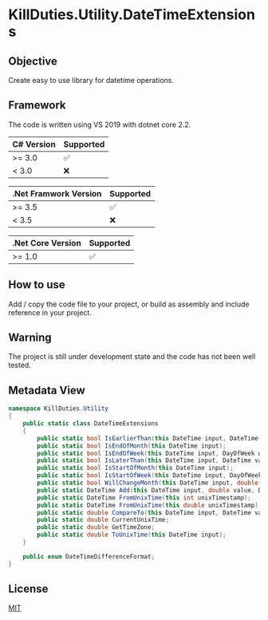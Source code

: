 # KillDuties.Utility.DateTimeExtensions

## Objective

Create easy to use library for datetime operations.

## Framework

The code is written using VS 2019 with dotnet core 2.2. 

|C# Version | Supported          |
| --------- | ------------------ |
| >= 3.0    | :white_check_mark: |
| < 3.0     | :x:                |
  
|.Net Framwork Version | Supported          |
| -------------------- | ------------------ |
| >= 3.5               | :white_check_mark: |
| < 3.5                | :x:                |

|.Net Core Version | Supported          |
| ---------------- | ------------------ |
| >= 1.0           | :white_check_mark: |

## How to use

Add / copy the code file to your project, or build as assembly and include reference in your project.

## Warning

The project is still under development state and the code has not been well tested.

## Metadata View

```C#
namespace KillDuties.Utility
{
	public static class DateTimeExtensions
	{
		public static bool IsEarlierThan(this DateTime input, DateTime value);
		public static bool IsEndOfMonth(this DateTime input);
		public static bool IsEndOfWeek(this DateTime input, DayOfWeek weekEnd = DayOfWeek.Saturday);
		public static bool IsLaterThan(this DateTime input, DateTime value);
		public static bool IsStartOfMonth(this DateTime input);
		public static bool IsStartOfWeek(this DateTime input, DayOfWeek weekStart = DayOfWeek.Sunday);
		public static bool WillChangeMonth(this DateTime input, double value, DateTimeDifferenceFormat differenceFormat = DateTimeDifferenceFormat.Days);
		public static DateTime Add(this DateTime input, double value, DateTimeDifferenceFormat differenceFormat = DateTimeDifferenceFormat.Days);
		public static DateTime FromUnixTime(this int unixTimestamp);
		public static DateTime FromUnixTime(this double unixTimestamp);
		public static double CompareTo(this DateTime input, DateTime value, DateTimeDifferenceFormat differenceFormat = DateTimeDifferenceFormat.Days);
		public static double CurrentUnixTime;
		public static double GetTimeZone;
		public static double ToUnixTime(this DateTime input);
	}

	public enum DateTimeDifferenceFormat;
}
```

## License
[MIT](https://github.com/KillDuties/KillDuties.Utility.StringExtensions/blob/master/LICENSE)
